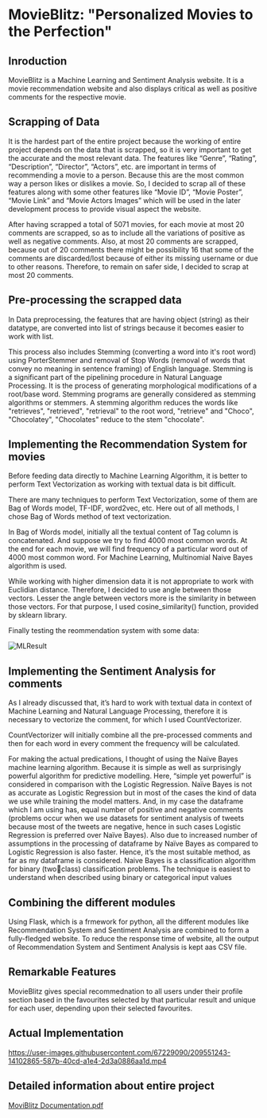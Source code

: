 # MovieBlitz: "Personalized Movies to the Perfection"
## Inroduction
MovieBlitz is a Machine Learning and Sentiment Analysis website. It is a movie recommendation website and also displays critical as well as positive comments for the respective movie.


## Scrapping of Data
It is the hardest part of the entire project because the working of entire project depends on 
the data that is scrapped, so it is very important to get the accurate and the most relevant 
data. The features like “Genre”, “Rating”, “Description”, “Director”, “Actors”, etc. are 
important in terms of recommending a movie to a person. Because this are the most 
common way a person likes or dislikes a movie. So, I decided to scrap all of these features 
along with some other features like “Movie ID”, “Movie Poster”, “Movie Link” and 
“Movie Actors Images” which will be used in the later development process to provide 
visual aspect the website.

After having scrapped a total of 5071 movies, for each movie at most 20 comments are 
scrapped, so as to include all the variations of positive as well as negative comments. Also, 
at most 20 comments are scrapped, because out of 20 comments there might be possibility 
16
that some of the comments are discarded/lost because of either its missing username or due 
to other reasons. Therefore, to remain on safer side, I decided to scrap at most 20 comments.


## Pre-processing the scrapped data
In Data preprocessing, the features that are having object (string) as their datatype, are 
converted into list of strings because it becomes easier to work with list.

This process also includes Stemming (converting a word into it's root word) using PorterStemmer and removal of Stop Words (removal of words that convey no meaning in sentence framing) of English language. Stemming is a significant part of the pipelining procedure in Natural Language Processing. 
It is the process of generating morphological modifications of a root/base word. Stemming 
programs are generally considered as stemming algorithms or stemmers. A stemming 
algorithm reduces the words like "retrieves", "retrieved", "retrieval" to the root word, 
"retrieve" and "Choco", "Chocolatey", "Chocolates" reduce to the stem "chocolate". 


## Implementing the Recommendation System for movies
Before feeding data directly to Machine Learning Algorithm, it is better to perform Text Vectorization as working with textual data is bit difficult.

There are many techniques to perform Text Vectorization, some of them are Bag of Words 
model, TF-IDF, word2vec, etc. Here out of all methods, I chose Bag of Words method of 
text vectorization.

In Bag of Words model, initially all the textual content of Tag column is concatenated. And 
suppose we try to find 4000 most common words. At the end for each movie, we will find 
frequency of a particular word out of 4000 most common word. For Machine Learning, Multinomial Naive Bayes algorithm is used.

While working with higher dimension data it is not appropriate to 
work with Euclidian distance. Therefore, I decided to use angle between those vectors. Lesser the angle between vectors more is the similarity in between those vectors. For that purpose, I used cosine_similarity() function, provided by sklearn library.

Finally testing the reommendation system with some data:

![MLResult](https://user-images.githubusercontent.com/67229090/209550142-cb58c622-7a80-48e1-87bb-c31c26c814e9.png)



## Implementing the Sentiment Analysis for comments
As I already discussed that, it’s hard to work with textual data in context of Machine 
Learning and Natural Language Processing, therefore it is necessary to vectorize the 
comment, for which I used CountVectorizer.

CountVectorizer will initially combine all the pre-processed comments and then for each 
word in every comment the frequency will be calculated. 

For making the actual predications, I thought of using the Naïve Bayes machine learning 
algorithm. Because it is simple as well as surprisingly powerful algorithm for predictive 
modelling. Here, “simple yet powerful” is considered in comparison with the Logistic 
Regression. Naïve Bayes is not as accurate as Logistic Regression but in most of the cases 
the kind of data we use while training the model matters. And, in my case the dataframe 
which I am using has, equal number of positive and negative comments (problems occur 
when we use datasets for sentiment analysis of tweets because most of the tweets are 
negative, hence in such cases Logistic Regression is preferred over Naïve Bayes). Also due 
to increased number of assumptions in the processing of dataframe by Naïve Bayes as 
compared to Logistic Regression is also faster. Hence, it’s the most suitable method, as far 
as my dataframe is considered. Naive Bayes is a classification algorithm for binary (twoclass) classification problems. The technique is easiest to understand when described using binary or categorical input values


## Combining the different modules
Using Flask, which is a frmework for python, all the different modules like Recommendation System and  Sentiment Analysis are combined to form a fully-fledged website. To reduce the response time of website, all the output of Recommendation System and Sentiment Analysis is kept aas CSV file.


## Remarkable Features
MovieBlitz gives special recommednation to all users under their profile section based in the favourites selected by that particular result and unique for each user, depending upon their selected favourites.


## Actual Implementation



https://user-images.githubusercontent.com/67229090/209551243-14102865-587b-40cd-a1e4-2d3a0886aa1d.mp4


## Detailed information about entire project

[MoviBlitz Documentation.pdf](https://github.com/ShivamSrng/MovieBlitz/files/10303572/MoviBlitz.Documentation.pdf)


